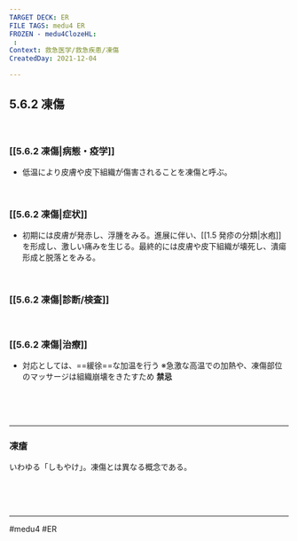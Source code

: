 ```yaml
---
TARGET DECK: ER
FILE TAGS: medu4 ER
FROZEN - medu4ClozeHL:
 : 
Context: 救急医学/救急疾患/凍傷
CreatedDay: 2021-12-04

---
```


## 5.6.2 凍傷

<br>

### [[5.6.2 凍傷|病態・疫学]]
* 低温により皮膚や皮下組織が傷害されることを凍傷と呼ぶ。

<br>

### [[5.6.2 凍傷|症状]]
* 初期には皮膚が発赤し、浮腫をみる。進展に伴い、[[1.5 発疹の分類|水疱]]を形成し、激しい痛みを生じる。最終的には皮膚や皮下組織が壊死し、潰瘍形成と脱落とをみる。

<br>

### [[5.6.2 凍傷|診断/検査]]


<br>

### [[5.6.2 凍傷|治療]]
* 対応としては、==緩徐==な加温を行う
※急激な高温での加熱や、凍傷部位のマッサージは組織崩壊をきたすため **禁忌**
<!--ID: 1640355262425-->




<br><br><br>

---

### 凍瘡
いわゆる「しもやけ」。凍傷とは異なる概念である。

<br><br><br>

---
#medu4 #ER 
